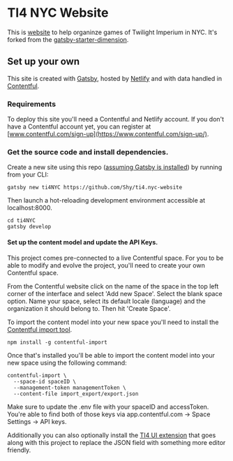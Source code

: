 # TI4 NYC Website

This is [website](ti4.nyc) to help organinze games of Twilight Imperium in NYC. It's forked from the [gatsby-starter-dimension](https://github.com/codebushi/gatsby-starter-dimension).

## Set up your own

This site is created with [Gatsby](https://http://gatsbyjs.org/), hosted by [Netlify](https://www.netlify.com/) and with data handled in [Contentful](https://www.contentful.com/).

### Requirements

To deploy this site you'll need a Contentful and Netlify account. If you don't have a Contentful account yet, you can register at [www.contentful.com/sign-up](https://www.contentful.com/sign-up/).

### Get the source code and install dependencies.

Create a new site using this repo ([assuming Gatsby is installed](https://www.gatsbyjs.org/docs/)) by running from your CLI:

```
gatsby new ti4NYC https://github.com/Shy/ti4.nyc-website
```

Then launch a hot-reloading development environment accessible at localhost:8000.

```
cd ti4NYC
gatsby develop
```

#### Set up the content model and update the API Keys.

This project comes pre-connected to a live Contentful space. For you to be able to modify and evolve the project, you'll need to create your own Contentful space.

From the Contentful website click on the name of the space in the top left corner of the interface and select 'Add new Space'. Select the blank space option. Name your space, select its default locale (language) and the organization it should belong to. Then hit 'Create Space'.

To import the content model into your new space you'll need to install the [Contentful import tool](https://github.com/contentful/contentful-import).

```
npm install -g contentful-import
```

Once that's installed you'll be able to import the content model into your new space using the following command:

```
contentful-import \
  --space-id spaceID \
  --management-token managementToken \
  --content-file import_export/export.json
  ```

Make sure to update the .env file with your spaceID and accessToken. You're able to find both of those keys via app.contentful.com -> Space Settings -> API keys.

Additionally you can also optionally install the [TI4 UI extension](https://github.com/Shy/ti4.nyc-ui-extension) that goes along with this project to replace the JSON field with something more editor friendly.

